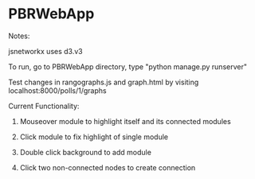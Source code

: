# PBRWebApp

Notes:

jsnetworkx uses d3.v3

To run, go to PBRWebApp directory, type "python manage.py runserver"

Test changes in rangographs.js and graph.html by visiting localhost:8000/polls/1/graphs

Current Functionality:

1. Mouseover module to highlight itself and its connected modules

2. Click module to fix highlight of single module

3. Double click background to add module

4. Click two non-connected nodes to create connection
